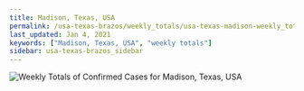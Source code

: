 ```yaml
---
title: Madison, Texas, USA
permalink: /usa-texas-brazos/weekly_totals/usa-texas-madison-weekly_totals.html
last_updated: Jan 4, 2021
keywords: ["Madison, Texas, USA", "weekly totals"]
sidebar: usa-texas-brazos_sidebar
---
```


![Weekly Totals of Confirmed Cases for Madison, Texas, USA](/covid_tracker/images/graphs/usa-texas-madison-weekly_totals_graph.png)
